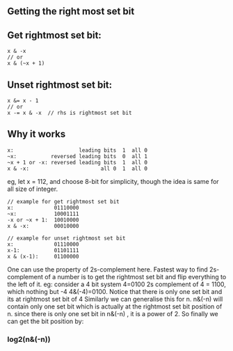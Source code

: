 
## Getting the right most set bit


## Get rightmost set bit:
```
x & -x
// or
x & (~x + 1)
```
## Unset rightmost set bit:
```
x &= x - 1
// or
x -= x & -x  // rhs is rightmost set bit
```
## Why it works
```
x:                     leading bits  1  all 0
~x:           reversed leading bits  0  all 1
~x + 1 or -x: reversed leading bits  1  all 0
x & -x:                       all 0  1  all 0
```
eg, let x = 112, and choose 8-bit for simplicity, though the idea is same for 
all size of integer.
```
// example for get rightmost set bit
x:             01110000
~x:            10001111
-x or ~x + 1:  10010000
x & -x:        00010000

// example for unset rightmost set bit
x:             01110000
x-1:           01101111
x & (x-1):     01100000
```

One can use the property of 2s-complement here.
Fastest way to find 2s-complement of a number is to get the rightmost set bit and 
flip everything to the left of it.
eg: consider a 4 bit system
4=0100
2s complement of 4 = 1100, which nothing but -4
4&(-4)=0100.
Notice that there is only one set bit and its at rightmost set bit of 4
Similarly we can generalise this for n.
n&(-n) will contain only one set bit which is actually at the rightmost set bit 
position of n.
since there is only one set bit in n&(-n) , it is a power of 2.
So finally we can get the bit position by:

### log2(n&(-n))
